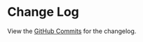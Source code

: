 # Change Log

View the [GitHub Commits](https://github.com/Ik1497/Streamerbot-VSCode-Plugin/commits/main) for the changelog.
